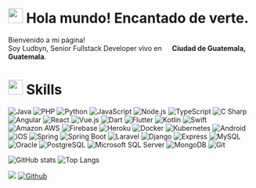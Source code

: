 <h1><img src="https://emojis.slackmojis.com/emojis/images/1531849430/4246/blob-sunglasses.gif?1531849430" width="30"/> Hola mundo! Encantado de verte.</h1>

<p>Bienvenido a mi página! </br> Soy Ludbyn, Senior Fullstack Developer vivo en <img src="https://cdn-icons-png.flaticon.com/512/630/630607.png" width="13"/> <b>Ciudad de Guatemala, Guatemala</b></b>. </p>

<h1><img src="https://emojis.slackmojis.com/emojis/images/1610063807/11982/matrix.gif?1610063807" width="30"/> Skills</h1>

<p>
  
  <img alt="Java" src="https://img.shields.io/badge/-Java-007396?style=flat&logo=java&logoColor=white" />  
  <img alt="PHP" src="https://img.shields.io/badge/-PHP-777BB4?style=flat&logo=php&logoColor=white" />
  <img alt="Python" src="https://img.shields.io/badge/-Python-3776AB?style=flat&logo=python&logoColor=white" />
  <img alt="JavaScript" src="https://img.shields.io/badge/-JavaScript-F7DF1E?style=flat&logo=javascript&logoColor=white" />
  <img alt="Node.js" src="https://img.shields.io/badge/-Node.js-339933?style=flat&logo=nodedotjs&logoColor=white" />
  <img alt="TypeScript" src="https://img.shields.io/badge/-TypeScript-3178C6?style=flat&logo=typescript&logoColor=white" />
  <img alt="C Sharp" src="https://img.shields.io/badge/-C Sharp-239120?style=flat&logo=csharp&logoColor=white" />
  <img alt="Angular" src="https://img.shields.io/badge/-Angular-DD0031?style=flat&logo=angular&logoColor=white" />
  <img alt="React" src="https://img.shields.io/badge/-React-45b8d8?style=flat&logo=react&logoColor=white" />  
  <img alt="Vue.js" src="https://img.shields.io/badge/-Vue.js-4FC08D?style=flat&logo=vuedotjs&logoColor=white" />
  <img alt="Dart" src="https://img.shields.io/badge/-Dart-0175C2?style=flat&logo=dart&logoColor=white" />
  <img alt="Flutter" src="https://img.shields.io/badge/-Flutter-02569B?style=flat&logo=flutter&logoColor=white" />
  
  <img alt="Kotlin" src="https://img.shields.io/badge/-Kotlin-7F52FF?style=flat&logo=kotlin&logoColor=white" />  
  <img alt="Swift" src="https://img.shields.io/badge/-Swift-FA7343?style=flat&logo=swift&logoColor=white" /> 
  <img alt="Amazon AWS" src="https://img.shields.io/badge/-Amazon AWS-232F3E?style=flat&logo=amazonaws&logoColor=white" />
  <img alt="Firebase" src="https://img.shields.io/badge/-Firebase-FFCA28?style=flat&logo=firebase&logoColor=white" />
  
  <img alt="Heroku" src="https://img.shields.io/badge/-Heroku-430098?style=flat&logo=heroku&logoColor=white" />
  
  <img alt="Docker" src="https://img.shields.io/badge/-Docker-2496ED?style=flat&logo=docker&logoColor=white" />
  <img alt="Kubernetes" src="https://img.shields.io/badge/-Kubernetes-326CE5?style=flat&logo=kubernetes&logoColor=white" />
  
  <img alt="Android" src="https://img.shields.io/badge/-Android-3DDC84?style=flat&logo=android&logoColor=white" />
  <img alt="iOS" src="https://img.shields.io/badge/-iOS-000000?style=flat&logo=ios&logoColor=white" />
  
  <img alt="Spring" src="https://img.shields.io/badge/-Spring-6DB33F?style=flat&logo=spring&logoColor=white" />
  <img alt="Spring Boot" src="https://img.shields.io/badge/-Spring Boot-6DB33F?style=flat&logo=springboot&logoColor=white" />
  <img alt="Laravel" src="https://img.shields.io/badge/-Laravel-FF2D20?style=flat&logo=laravel&logoColor=white" />
  <img alt="Django" src="https://img.shields.io/badge/-Django-092E20?style=flat&logo=django&logoColor=white" />
  <img alt="Express" src="https://img.shields.io/badge/-Express-000000?style=flat&logo=express&logoColor=white" />
  <img alt="MySQL" src="https://img.shields.io/badge/-MySQL-4479A1?style=flat&logo=mysql&logoColor=white" />
  <img alt="Oracle" src="https://img.shields.io/badge/-Oracle-F80000?style=flat&logo=oracle&logoColor=white" />  
  <img alt="PostgreSQL" src="https://img.shields.io/badge/-PostgreSQL-4169E1?style=flat&logo=postgresql&logoColor=white" />
  <img alt="Microsoft SQL Server" src="https://img.shields.io/badge/-Microsoft SQL Server-CC2927?style=flat&logo=microsoftsqlserver&logoColor=white" />
  <img alt="MongoDB" src="https://img.shields.io/badge/-MongoDB-47A248?style=flat&logo=mongodb&logoColor=white" />
  <img alt="Git" src="https://img.shields.io/badge/-Git-F05032?style=flat&logo=git&logoColor=white" />
   
</p>
<p>
  
![GitHub stats](https://github-readme-stats.vercel.app/api?username=lhmarroquin&count_private=true&show_icons=true&include_all_commits=true&custom_title=lhmarroquin%27s%20github%20stats&hide_border=true&line_height=28)
![Top Langs](https://github-readme-stats.vercel.app/api/top-langs/?username=lhmarroquin&count_private=true&show_icons=true&include_all_commits=true&layout=compact&hide_border=true&langs_count=10)
</p>


![](https://visitor-badge.laobi.icu/badge?page_id=lhmarroquin.lhmarroquin)
[![Github](https://img.shields.io/github/followers/lhmarroquin?label=Follow&style=social)](https://github.com/lhmarroquin)





